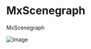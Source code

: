 # MxScenegraph
MxScenegraph

![Image](https://raw.githubusercontent.com/skullquake/MxScenegraph/master/res/b.png)
